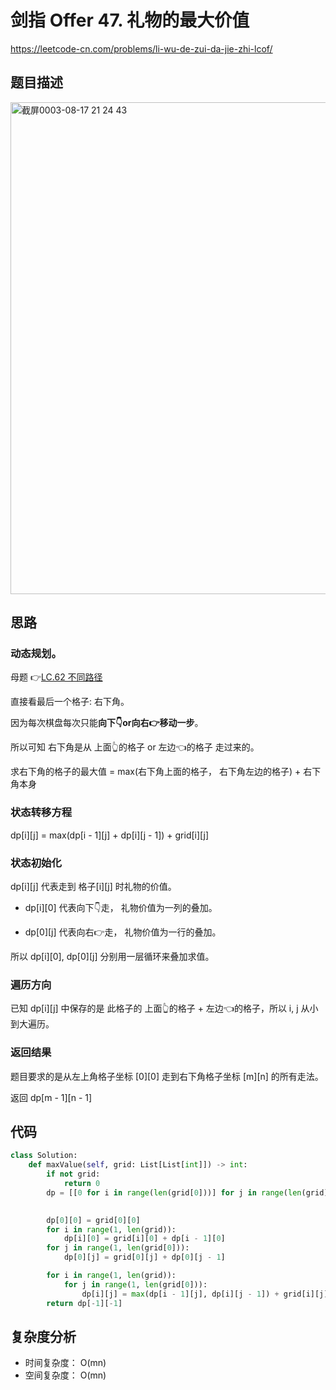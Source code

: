 剑指 Offer 47. 礼物的最大价值
====
https://leetcode-cn.com/problems/li-wu-de-zui-da-jie-zhi-lcof/


## 题目描述
<img width="787" alt="截屏0003-08-17 21 24 43" src="https://user-images.githubusercontent.com/10908630/129725337-ae23d3cd-2315-4931-8304-40044084e436.png">

## 思路

### 动态规划。
母题 👉[LC.62 不同路径](https://github.com/PearlCoastal/Leetcode_Solutions_python3/blob/master/DynamicProcessing/62.%E4%B8%8D%E5%90%8C%E8%B7%AF%E5%BE%84.md)

直接看最后一个格子: 右下角。

因为每次棋盘每次只能**向下👇or向右👉移动一步**。  

所以可知 右下角是从 上面👆的格子 or 左边👈的格子 走过来的。

求右下角的格子的最大值 = max(右下角上面的格子， 右下角左边的格子) + 右下角本身 

### 状态转移方程
dp[i][j] = max(dp[i - 1][j] + dp[i][j - 1]) + grid[i][j]

### 状态初始化
dp[i][j] 代表走到 格子[i][j] 时礼物的价值。

- dp[i][0] 代表向下👇走， 礼物价值为一列的叠加。

- dp[0][j] 代表向右👉走， 礼物价值为一行的叠加。

所以 dp[i][0], dp[0][j] 分别用一层循环来叠加求值。

### 遍历方向
已知 dp[i][j] 中保存的是 此格子的 上面👆的格子 + 左边👈的格子，所以 i, j 从小到大遍历。

### 返回结果
题目要求的是从左上角格子坐标 [0][0] 走到右下角格子坐标 [m][n] 的所有走法。

返回 dp[m - 1][n - 1]

## 代码
```python
class Solution:
    def maxValue(self, grid: List[List[int]]) -> int:
        if not grid:
            return 0
        dp = [[0 for i in range(len(grid[0]))] for j in range(len(grid))]
        

        dp[0][0] = grid[0][0]
        for i in range(1, len(grid)):
            dp[i][0] = grid[i][0] + dp[i - 1][0]
        for j in range(1, len(grid[0])):
            dp[0][j] = grid[0][j] + dp[0][j - 1]

        for i in range(1, len(grid)):
            for j in range(1, len(grid[0])):
                dp[i][j] = max(dp[i - 1][j], dp[i][j - 1]) + grid[i][j]
        return dp[-1][-1]
```

## 复杂度分析
- 时间复杂度： O(mn)
- 空间复杂度： O(mn)

